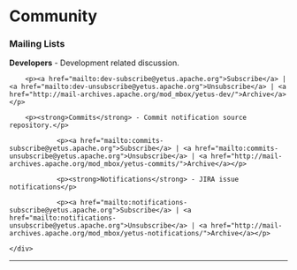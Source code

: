 <!---
  Licensed to the Apache Software Foundation (ASF) under one
  or more contributor license agreements.  See the NOTICE file
  distributed with this work for additional information
  regarding copyright ownership.  The ASF licenses this file
  to you under the Apache License, Version 2.0 (the
  "License"); you may not use this file except in compliance
  with the License.  You may obtain a copy of the License at

    http://www.apache.org/licenses/LICENSE-2.0

  Unless required by applicable law or agreed to in writing,
  software distributed under the License is distributed on an
  "AS IS" BASIS, WITHOUT WARRANTIES OR CONDITIONS OF ANY
  KIND, either express or implied.  See the License for the
  specific language governing permissions and limitations
  under the License.
-->

# Community
<div class="row-fluid">
	<div class="col-lg-6">
		<h3>Mailing Lists</h3>
		<p><strong>Developers</strong> - Development related discussion.</p>

		<p><a href="mailto:dev-subscribe@yetus.apache.org">Subscribe</a> | <a href="mailto:dev-unsubscribe@yetus.apache.org">Unsubscribe</a> | <a href="http://mail-archives.apache.org/mod_mbox/yetus-dev/">Archive</a></p>

		<p><strong>Commits</strong> - Commit notification source repository.</p>

                <p><a href="mailto:commits-subscribe@yetus.apache.org">Subscribe</a> | <a href="mailto:commits-unsubscribe@yetus.apache.org">Unsubscribe</a> | <a href="http://mail-archives.apache.org/mod_mbox/yetus-commits/">Archive</a></p>

                <p><strong>Notifications</strong> - JIRA issue notifications</p>

                <p><a href="mailto:notifications-subscribe@yetus.apache.org">Subscribe</a> | <a href="mailto:notifications-unsubscribe@yetus.apache.org">Unsubscribe</a> | <a href="http://mail-archives.apache.org/mod_mbox/yetus-notifications/">Archive</a></p>

	</div>
</div>
<hr>
